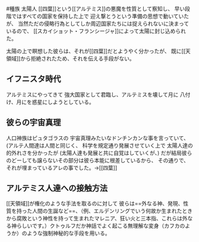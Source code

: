 #種族
太陽人
[[四葉]]という[[アルテミス]]の悪魔を性質として察知し、
早い段階ではすべての国家を保持した上で
迎え撃とうという準備の思想で動いていたが、
当然ただの侵略行為としてしか周辺国家たちには捉えられないに決まっているので、
[[スカイショット・フランシージャ]]によって太陽に封じ込められた。

太陽の上で瞑想した彼らは、それが[[四葉]]だとようやく分かったが、
既に[[天領域]]から拒絶されたため、それを伝える手段がない。

## イフニスタ時代
アルテミスにやってきて
強大国家として君臨し、アルテミスを壊して月に
八付け、月にを惑星にしようとしている。
## 彼らの宇宙真理
人口神族はピュタゴラスの
宇宙真理みたいなドンチンカンな事を言っていて、
(アルテ人間達は人間と同じく、
科学を規定通り発展させていく上で 太陽人達の的外れさを分かったが
(太陽人達も発展と共に自覚はしていくが、)
だが結局彼らのどーしても譲らないその部分は彼ら本能に根差しているから、
その通りで、それが埋まっているアレの事でした。→[[四葉]]

## アルテミス人達への接触方法
[[天領域]]が権化のような手法を取るのに対して
彼らは==外なる神、発現、性質を持った人間の生誕など==、（例、エルデンリングでいう何故か生まれたときから腐敗という神性を持って生まれたマレニア、狂い火と三本指、これらは外なる神らしいです。）クトゥルフだか神話でよく起こる無理解な変身（カフカのようか）のような強制神秘的な手段を用いる。